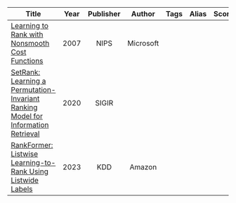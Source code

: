 


| Title                                                                                                                                                                                                        | Year | Publisher |  Author   | Tags | Alias | Score | IsRead | Notes | Remarks |
| ------------------------------------------------------------------------------------------------------------------------------------------------------------------------------------------------------------ | :--: | :-------: | :-------: | :--: | :---: | :---: | :----: | :---: | ------- |
| [Learning to Rank with Nonsmooth Cost Functions]([2007][Microsoft][LambdaRank]%20Learning%20to%20Rank%20with%20Nonsmooth%20Cost%20Functions.pdf)                                                             | 2007 |   NIPS    | Microsoft |      |       |       |   N    |       |         |
| [SetRank: Learning a Permutation-Invariant Ranking Model for Information Retrieval]([2020][SetRank]%20SetRank-%20Learning%20a%20Permutation-Invariant%20Ranking%20Model%20for%20Information%20Retrieval.pdf) | 2020 |   SIGIR   |           |      |       |       |   N    |       |         |
| [RankFormer: Listwise Learning-to-Rank Using Listwide Labels]([2023][Amazon][RankFormer]%20RankFormer-%20Listwise%20Learning-to-Rank%20Using%20Listwide%20Labels.pdf)                                        | 2023 |    KDD    |  Amazon   |      |       |       |   N    |       |         |
